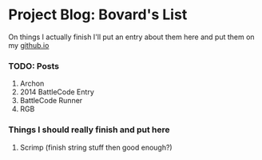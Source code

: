 
# Project Blog: Bovard's List

On things I actually finish I'll put an entry about them here and put them on my [github.io](http://bovard.github.io)

### TODO: Posts

1. Archon
2. 2014 BattleCode Entry
3. BattleCode Runner
4. RGB

### Things I should really finish and put here

1. Scrimp (finish string stuff then good enough?)